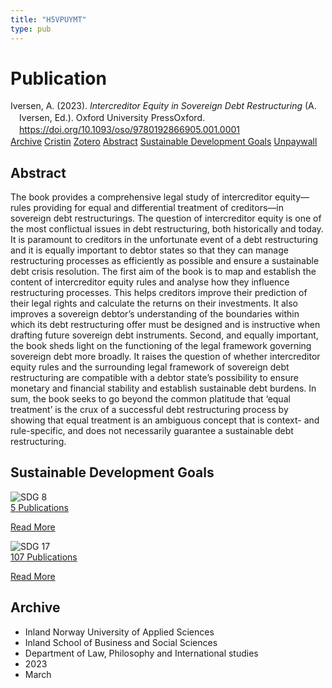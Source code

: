 ```yaml
---
title: "H5VPUYMT"
type: pub
---
```

<h1>Publication</h1>
<article id="csl-bib-container-H5VPUYMT" class="csl-bib-container">
  <div class="csl-bib-body" style="line-height: 1.35; padding-left: 1em; text-indent:-1em;">
  <div class="csl-entry">Iversen, A. (2023). <i>Intercreditor Equity in Sovereign Debt Restructuring</i> (A. Iversen, Ed.). Oxford University PressOxford. <a href="https://doi.org/10.1093/oso/9780192866905.001.0001">https://doi.org/10.1093/oso/9780192866905.001.0001</a></div>
</div>
  <div class="csl-bib-buttons">
    <a href="#taxonomy-article-H5VPUYMT" class="csl-bib-button">Archive</a>
    <a href="https://app.cristin.no/results/show.jsf?id=2133700" alt="Cristin URL" class="csl-bib-button">Cristin</a>
    <a href="http://zotero.org/groups/5402882/items/H5VPUYMT" alt="Zotero URL" class="csl-bib-button">Zotero</a>
    <a href="#abstract-article-H5VPUYMT" class="csl-bib-button">Abstract</a>
    <a href="#sdg-article-H5VPUYMT" class="csl-bib-button">Sustainable Development Goals</a>
    <a href="https://doi.org/10.1093/oso/9780192866905.001.0001" class="csl-bib-button">Unpaywall</a>
  </div>
  <div id="csl-bib-meta-container-H5VPUYMT"></div>
</article>
<div id="csl-bib-meta-H5VPUYMT" class="csl-bib-meta">
  <article id="abstract-article-H5VPUYMT" class="abstract-article">
    <h1>Abstract</h1>
    The book provides a comprehensive legal study of intercreditor equity—rules providing for equal and differential treatment of creditors—in sovereign debt restructurings. The question of intercreditor equity is one of the most conflictual issues in debt restructuring, both historically and today. It is paramount to creditors in the unfortunate event of a debt restructuring and it is equally important to debtor states so that they can manage restructuring processes as efficiently as possible and ensure a sustainable debt crisis resolution. The first aim of the book is to map and establish the content of intercreditor equity rules and analyse how they influence restructuring processes. This helps creditors improve their prediction of their legal rights and calculate the returns on their investments. It also improves a sovereign debtor’s understanding of the boundaries within which its debt restructuring offer must be designed and is instructive when drafting future sovereign debt instruments. Second, and equally important, the book sheds light on the functioning of the legal framework governing sovereign debt more broadly. It raises the question of whether intercreditor equity rules and the surrounding legal framework of sovereign debt restructuring are compatible with a debtor state’s possibility to ensure monetary and financial stability and establish sustainable debt burdens. In sum, the book seeks to go beyond the common platitude that ‘equal treatment’ is the crux of a successful debt restructuring process by showing that equal treatment is an ambiguous concept that is context- and rule-specific, and does not necessarily guarantee a sustainable debt restructuring.
  </article>
  <article id="sdg-article-H5VPUYMT" class="sdg-article">
    <h1>Sustainable Development Goals</h1>
    <div class="sdg-container"><div id="sdg8" class="sdg"> <img src="{{< params subfolder >}}images/sdg/sdg08_en.png" class="image" alt="SDG 8"> <div class="sdg-overlay"> <a href="{{< params subfolder >}}en/archive/?sdg=8#archive" class="sdg-publication-count"><span>5</span> Publications</a> <p><a href="https://sdgs.un.org/goals/goal8" class="sdg-read-more">Read More</a></p> </div> </div> <div id="sdg17" class="sdg"> <img src="{{< params subfolder >}}images/sdg/sdg17_en.png" class="image" alt="SDG 17"> <div class="sdg-overlay"> <a href="{{< params subfolder >}}en/archive/?sdg=17#archive" class="sdg-publication-count"><span>107</span> Publications</a> <p><a href="https://sdgs.un.org/goals/goal17" class="sdg-read-more">Read More</a></p> </div> </div></div>
  </article>
  <article id="taxonomy-article-H5VPUYMT" class="taxonomy-article">
    <h1>Archive</h1>
    <ul>
      <li>Inland Norway University of Applied Sciences</li>
      <li>Inland School of Business and Social Sciences</li>
      <li>Department of Law, Philosophy and International studies</li>
      <li>2023</li>
      <li>March</li>
    </ul>
  </article>
</div>
